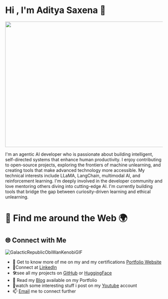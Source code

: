 # Hi , I'm Aditya Saxena 👋

<img src="https://github.com/user-attachments/assets/9ca851ab-1fe2-4d10-b622-135b14ed896c" width="1000" height = "400">



I'm an agentic AI developer who is passionate about building intelligent, self-directed systems that enhance human productivity. I enjoy contributing to open-source projects, exploring the frontiers of machine unlearning, and creating tools that make advanced technology more accessible. My technical interests include LLaMA, LangChain, multimodal AI, and reinforcement learning. I'm deeply involved in the developer community and love mentoring others diving into cutting-edge AI. I'm currently building tools that bridge the gap between curiosity-driven learning and ethical unlearning.

# 🔗 Find me around the Web 🌍

## 🌐 Connect with Me

![GalacticRepublicObiWanKenobiGIF](https://github.com/user-attachments/assets/98f41a03-c9ff-4aa6-a8b0-5add79934c6a)


- 🔗 Get to know more of me on my and my certifications [Portfolio Website](https://theadityasaxenaofficialportfolio.vercel.app/)
- 💼Connect at [LinkedIn](https://www.linkedin.com/in/aditya-saxena-mv)
- 🛠️see all my projects on [GitHub](https://github.com/anakintano) or [HuggingFace](huggingface.co/Akratos)
- 📝 Read my [Blog](https://theadityasaxenaofficialportfolio.vercel.app/#blog) available on my Portfolio<!-- Optional -->
- 🧠watch some interesting stuff i post on my [Youtube](youtube.com/@creedofai) account
- 📫 [Email](madityasaxena@gmail.com) me to connect further 

<!---
Anakintano/Anakintano is a ✨ special ✨ repository because its `README.md` (this file) appears on your GitHub profile.
You can click the Preview link to take a look at your changes.
--->
